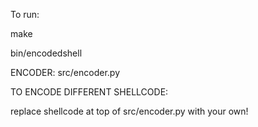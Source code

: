 

To run:

make

bin/encodedshell

ENCODER: src/encoder.py


TO ENCODE DIFFERENT SHELLCODE:

replace shellcode at top of src/encoder.py with your own!
